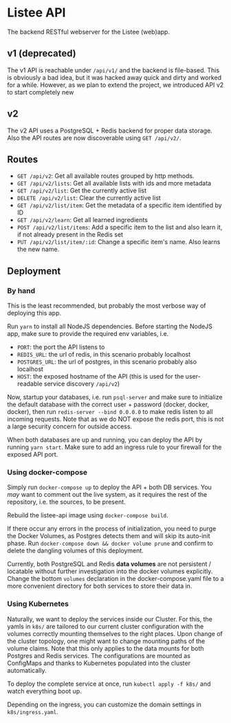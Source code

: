 # Listee API

The backend RESTful webserver for the Listee (web)app. 

## v1 (deprecated)

The v1 API is reachable under `/api/v1/` and the backend is file-based. This is obviously a bad idea, but it was hacked
away quick and dirty and worked for a while. However, as we plan to extend the project, we introduced API v2 to start
completely new

## v2

The v2 API uses a PostgreSQL + Redis backend for proper data storage. Also the API routes are now discoverable using `GET
/api/v2/`.

## Routes

- `GET /api/v2`: Get all available routes grouped by http methods.
- `GET /api/v2/lists`: Get all available lists with ids and more metadata
- `GET /api/v2/list`: Get the currently active list
- `DELETE /api/v2/list`: Clear the currently active list
- `GET /api/v2/list/item`: Get the metadata of a specific item identified by ID
- `GET /api/v2/learn`: Get all learned ingredients
- `POST /api/v2/list/items`: Add a specific item to the list and also learn it, if not already present in the Redis set
- `PUT /api/v2/list/item/:id`: Change a specific item's name. Also learns the new name.

## Deployment

### By hand

This is the least recommended, but probably the most verbose way of deploying this app.

Run `yarn` to install all NodeJS dependencies. Before starting the NodeJS app, make sure to provide the required env variables, i.e.

- `PORT`: the port the API listens to
- `REDIS_URL`: the url of redis, in this scenario probably localhost
- `POSTGRES_URL`: the url of postgres, in this scenario probably also localhost
- `HOST`: the exposed hostname of the API (this is used for the user-readable service discovery `/api/v2`)

Now, startup your databases, i.e. run `psql-server` and make sure to initialize the default database with the correct user +
password (docker, docker, docker), then run `redis-server --bind 0.0.0.0` to make redis listen to all incoming requests.
Note that as we do NOT expose the redis port, this is not a large security concern for outside access.

When both databases are up and running, you can deploy the API by running `yarn start`. Make sure to add an ingress rule
to your firewall for the exposed API port.

### Using docker-compose

Simply run `docker-compose up` to deploy the API + both DB services. You *may* want to comment out the live system, as
it requires the rest of the repository, i.e. the sources, to be present.

Rebuild the listee-api image using `docker-compose build`. 

If there occur any errors in the process of initialization, you need to purge the Docker Volumes, as Postgres detects them 
and will skip its auto-init phase. Run `docker-compose down && docker volume prune` and confirm to delete the dangling
volumes of this deployment.

Currently, both PostgreSQL and Redis **data volumes** are not persistent / locatable without further investigation into the 
docker volumes explicitly. Change the bottom `volumes` declaration in the docker-compose.yaml file to a more convenient 
directory for both services to store their data in.

### Using Kubernetes

Naturally, we want to deploy the services inside our Cluster. For this, the yamls in `k8s/` are tailored to our current
cluster configuration with the volumes correctly mounting themselves to the right places. Upon change of the cluster
topology, one might want to change mounting paths of the volume claims. Note that this only applies to the data mounts
for both Postgres and Redis services. The configurations are mounted as ConfigMaps and thanks to Kubernetes populated into the
cluster automatically.

To deploy the complete service at once, run `kubectl apply -f k8s/` and watch everything boot up. 

Depending on the ingress, you can customize the domain settings in `k8s/ingress.yaml`.